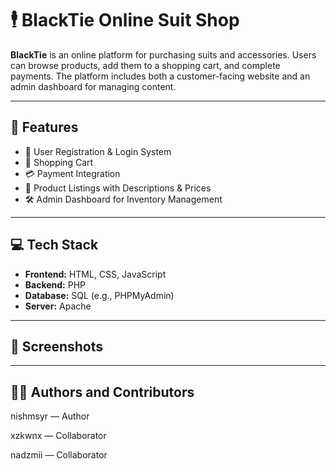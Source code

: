 # 🕴️ BlackTie Online Suit Shop

**BlackTie** is an online platform for purchasing suits and accessories. Users can browse products, add them to a shopping cart, and complete payments. The platform includes both a customer-facing website and an admin dashboard for managing content.

---

## 📌 Features

- 🔐 User Registration & Login System  
- 🛒 Shopping Cart  
- 💳 Payment Integration  
- 🧾 Product Listings with Descriptions & Prices  
- 🛠️ Admin Dashboard for Inventory Management  

---

## 💻 Tech Stack

- **Frontend:** HTML, CSS, JavaScript  
- **Backend:** PHP  
- **Database:** SQL (e.g., PHPMyAdmin)  
- **Server:** Apache  

---

## 📸 Screenshots


---

## 👨‍💻 Authors and Contributors

nishmsyr — Author

xzkwnx — Collaborator

nadzmii — Collaborator





